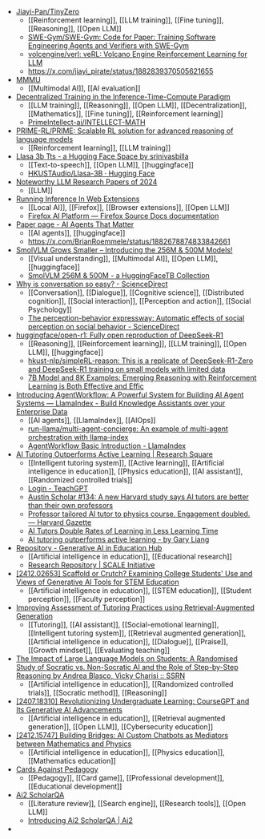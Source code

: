 - [Jiayi-Pan/TinyZero](https://github.com/Jiayi-Pan/TinyZero?tab=readme-ov-file)
	- [[Reinforcement learning]], [[LLM training]], [[Fine tuning]], [[Reasoning]], [[Open LLM]]
	- [SWE-Gym/SWE-Gym: Code for Paper: Training Software Engineering Agents and Verifiers with SWE-Gym](https://github.com/SWE-Gym/SWE-Gym)
	- [volcengine/verl: veRL: Volcano Engine Reinforcement Learning for LLM](https://github.com/volcengine/verl)
	- https://x.com/jiayi_pirate/status/1882839370505621655
- [MMMU](https://mmmu-benchmark.github.io/)
	- [[Multimodal AI]], [[AI evaluation]]
- [Decentralized Training in the Inference-Time-Compute Paradigm](https://www.primeintellect.ai/blog/intellect-math)
	- [[LLM training]], [[Reasoning]], [[Open LLM]], [[Decentralization]], [[Mathematics]], [[Fine tuning]], [[Reinforcement learning]]
	- [PrimeIntellect-ai/INTELLECT-MATH](https://github.com/PrimeIntellect-ai/INTELLECT-MATH)
- [PRIME-RL/PRIME: Scalable RL solution for advanced reasoning of language models](https://github.com/PRIME-RL/PRIME)
	- [[Reinforcement learning]], [[LLM training]]
- [Llasa 3b Tts - a Hugging Face Space by srinivasbilla](https://huggingface.co/spaces/srinivasbilla/llasa-3b-tts)
	- [[Text-to-speech]], [[Open LLM]], [[huggingface]]
	- [HKUSTAudio/Llasa-3B · Hugging Face](https://huggingface.co/HKUSTAudio/Llasa-3B)
- [Noteworthy LLM Research Papers of 2024](https://sebastianraschka.com/blog/2025/llm-research-2024.html)
	- [[LLM]]
- [Running Inference In Web Extensions](https://blog.mozilla.org/en/mozilla/ai/ai-tech/running-inference-in-web-extensions/)
	- [[Local AI]], [[Firefox]], [[Browser extensions]], [[Open LLM]]
	- [Firefox AI Platform — Firefox Source Docs documentation](https://firefox-source-docs.mozilla.org/toolkit/components/ml/)
- [Paper page - AI Agents That Matter](https://huggingface.co/papers/2407.01502)
	- [[AI agents]], [[huggingface]]
	- https://x.com/BrianRoemmele/status/1882678874833842661
- [SmolVLM Grows Smaller – Introducing the 256M & 500M Models!](https://huggingface.co/blog/smolervlm)
	- [[Visual understanding]], [[Multimodal AI]], [[Open LLM]], [[huggingface]]
	- [SmolVLM 256M & 500M - a HuggingFaceTB Collection](https://huggingface.co/collections/HuggingFaceTB/smolvlm-256m-and-500m-6791fafc5bb0ab8acc960fb0)
- [Why is conversation so easy? - ScienceDirect](https://www.sciencedirect.com/science/article/abs/pii/S136466130300295X)
	- [[Conversation]], [[Dialogue]], [[Cognitive science]], [[Distributed cognition]], [[Social interaction]], [[Perception and action]], [[Social Psychology]]
	- [The perception-behavior expressway: Automatic effects of social perception on social behavior - ScienceDirect](https://www.sciencedirect.com/science/article/abs/pii/S0065260101800034)
- [huggingface/open-r1: Fully open reproduction of DeepSeek-R1](https://github.com/huggingface/open-r1)
	- [[Reasoning]], [[Reinforcement learning]], [[LLM training]], [[Open LLM]], [[huggingface]]
	- [hkust-nlp/simpleRL-reason: This is a replicate of DeepSeek-R1-Zero and DeepSeek-R1 training on small models with limited data](https://github.com/hkust-nlp/simpleRL-reason)
	- [7B Model and 8K Examples: Emerging Reasoning with Reinforcement Learning is Both Effective and Effic](https://hkust-nlp.notion.site/simplerl-reason)
- [Introducing AgentWorkflow: A Powerful System for Building AI Agent Systems — LlamaIndex - Build Knowledge Assistants over your Enterprise Data](https://www.llamaindex.ai/blog/introducing-agentworkflow-a-powerful-system-for-building-ai-agent-systems)
	- [[AI agents]], [[LlamaIndex]], [[AIOps]]
	- [run-llama/multi-agent-concierge: An example of multi-agent orchestration with llama-index](https://github.com/run-llama/multi-agent-concierge)
	- [AgentWorkflow Basic Introduction - LlamaIndex](https://docs.llamaindex.ai/en/stable/examples/agent/agent_workflow_basic/)
- [AI Tutoring Outperforms Active Learning | Research Square](https://www.researchsquare.com/article/rs-4243877/v1)
	- [[Intelligent tutoring system]], [[Active learning]], [[Artificial intelligence in education]], [[Physics education]], [[AI assistant]], [[Randomized controlled trials]]
	- [Login - TeachGPT](https://teachgpt.us/assets/html/login.html)
	- [Austin Scholar #134: A new Harvard study says AI tutors are better than their own professors](https://austinscholar.substack.com/p/austin-scholar-134-a-new-harvard)
	- [Professor tailored AI tutor to physics course. Engagement doubled. — Harvard Gazette](https://news.harvard.edu/gazette/story/2024/09/professor-tailored-ai-tutor-to-physics-course-engagement-doubled/)
	- [AI Tutors Double Rates of Learning in Less Learning Time](https://drphilippahardman.substack.com/p/ai-tutors-double-rates-of-learning)
	- [AI tutoring outperforms active learning - by Gary Liang](https://garyliang.substack.com/p/ai-tutoring-outperforms-active-learning)
- [Repository - Generative AI in Education Hub](https://scale.stanford.edu/genai/repository)
	- [[Artificial intelligence in education]], [[Educational research]]
	- [Research Repository | SCALE Initiative](https://scale.stanford.edu/publications)
- [[2412.02653] Scaffold or Crutch? Examining College Students' Use and Views of Generative AI Tools for STEM Education](https://arxiv.org/abs/2412.02653)
	- [[Artificial intelligence in education]], [[STEM education]], [[Student perception]], [[Faculty perception]]
- [Improving Assessment of Tutoring Practices using Retrieval-Augmented Generation](https://arxiv.org/abs/2402.14594)
	- [[Tutoring]], [[AI assistant]], [[Social-emotional learning]], [[Intelligent tutoring system]], [[Retrieval augmented generation]], [[Artificial intelligence in education]], [[Dialogue]], [[Praise]], [[Growth mindset]], [[Evaluating teaching]]
- [The Impact of Large Language Models on Students: A Randomised Study of Socratic vs. Non-Socratic AI and the Role of Step-by-Step Reasoning by Andrea Blasco, Vicky Charisi :: SSRN](https://papers.ssrn.com/sol3/papers.cfm?abstract_id=5040921)
	- [[Artificial intelligence in education]], [[Randomized controlled trials]], [[Socratic method]], [[Reasoning]]
- [[2407.18310] Revolutionizing Undergraduate Learning: CourseGPT and Its Generative AI Advancements](https://arxiv.org/abs/2407.18310)
	- [[Artificial intelligence in education]], [[Retrieval augmented generation]], [[Open LLM]], [[Cybersecurity education]]
- [[2412.15747] Building Bridges: AI Custom Chatbots as Mediators between Mathematics and Physics](https://arxiv.org/abs/2412.15747)
	- [[Artificial intelligence in education]], [[Physics education]], [[Mathematics education]]
- [Cards Against Pedagogy](https://edusources.nl/materials/888a5386-975b-47bb-8080-4f943730136c/cards-against-pedagogy)
	- [[Pedagogy]], [[Card game]], [[Professional development]], [[Educational development]]
- [Ai2 ScholarQA](https://scholarqa.allen.ai/)
	- [[Literature review]], [[Search engine]], [[Research tools]], [[Open LLM]]
	- [Introducing Ai2 ScholarQA | Ai2](https://allenai.org/blog/ai2-scholarqa)
-
